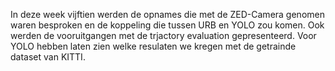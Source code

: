 In deze week vijftien werden de opnames die met de ZED-Camera genomen waren besproken en de koppeling die tussen URB en YOLO zou komen. Ook werden de vooruitgangen met de trjactory evaluation gepresenteerd. Voor YOLO hebben laten zien welke resulaten we kregen met de getrainde dataset van KITTI. 
